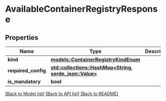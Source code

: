# AvailableContainerRegistryResponse

## Properties

Name | Type | Description | Notes
------------ | ------------- | ------------- | -------------
**kind** | [**models::ContainerRegistryKindEnum**](ContainerRegistryKindEnum.md) |  | 
**required_config** | [**std::collections::HashMap<String, serde_json::Value>**](serde_json::Value.md) |  | 
**is_mandatory** | **bool** |  | 

[[Back to Model list]](../README.md#documentation-for-models) [[Back to API list]](../README.md#documentation-for-api-endpoints) [[Back to README]](../README.md)


